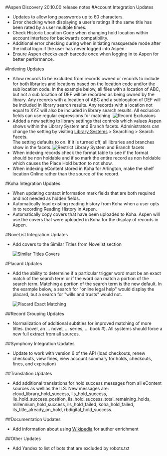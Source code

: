 #Aspen Discovery 20.10.00 release notes
#Account Integration Updates
- Updates to allow long passwords up to 60 characters.
- Error checking when displaying a user's ratings if the same title has been rated by a user multiple times. 
- Check Historic Location Code when changing hold location within account interface for backwards compatibility.
- Additional error checking during when initiating masquerade mode after the initial login if the user has never logged into Aspen. 
- Ensure Aspen checks each barcode once when logging in to Aspen for better performance. 

#Indexing Updates
- Allow records to be excluded from records owned or records to include for both libraries and locations based on the location code and/or the sub location code.
  In the example below, all files with a location of ABC, but not a sub location of DEF will be recorded as being owned by the library.
  Any records with a location of ABC and a sublocation of DEF will be included in library search results.
  Any records with a location not equal to XYZ will also be included in library search results.
  All exclusion fields can use regular expressions for matching.
  ![Record Exclusions](/release_notes/images/20_10_00_exclude_locations_and_sub_locations.png)
- Added a new setting to library settings that controls which values Aspen shows within the Library System and Branch facets. 
  Administrators can change the setting by visiting [Library Systems](/Admin/Libraries) > Searching > Search Facets.  
  The setting defaults to on.  If it is turned off, all libraries and branches show in the facets. 
  ![Restrict Library System and Branch facets](/release_notes/images/20_10_00_restrict_owning.png)  
- When indexing records check the format table to see if the format should be non holdable and if so mark the entire record as non holdable which causes the Place Hold button to not show.
- When indexing eContent stored in Koha for Arlington, make the shelf location Online rather than the source of the record. 

#Koha Integration Updates
- When updating contact information mark fields that are both required and not needed as hidden fields. 
- Automatically load existing reading history from Koha when a user opts in to recording Reading History in Aspen.
- Automatically copy covers that have been uploaded to Koha. Aspen will use the covers that were uploaded in Koha for the display of records in Aspen.

#NoveList Integration Updates
- Add covers to the Similar Titles from Novelist section

  ![Similar Titles Covers](/release_notes/images/20_10_00_similar_titles_covers.png)
  
#Placard Updates
- Add the ability to determine if a particular trigger word must be an exact match of the search term or if the word can match a portion of the search term.  Matching a portion of the search term is the new default.  In the example below, a search for "online legal help" would display the placard, but a search for "wills and trusts" would not.    

  ![Placard Exact Matching](/release_notes/images/20_10_00_placard_exact_matching.png)
  
##Record Grouping Updates
- Normalization of additional subtitles for improved matching of more titles. (novel, an ... novel, ... series, ... book #).  All systems should force a new full extract from all sources.  
  
##Symphony Integration Updates
- Update to work with version 6 of the API (load checkouts, renew checkouts, view fines, view account summary for holds, checkouts, fines, and expiration)

##Translation Updates
- Add additional translations for hold success messages from all eContent sources as well as the ILS. New messages are: cloud_library_hold_success, ils_hold_success, ils_hold_success_position, ils_hold_success_total_remaining_holds, millennium_hold_success, ils_hold_failed, koha_hold_failed, ils_title_already_on_hold, rbdigital_hold_success.

##Documentation Updates
- Add information about using [Wikipedia](/Admin/HelpManual?page=Wikipedia) for author enrichment

##Other Updates
- Add Yandex to list of bots that are excluded by robots.txt